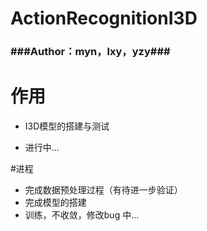 # ActionRecognitionI3D

### ###Author：myn，lxy，yzy###

# 作用

- I3D模型的搭建与测试

- 进行中...

#进程
- 完成数据预处理过程（有待进一步验证）
- 完成模型的搭建
- 训练，不收敛，修改bug 中...
